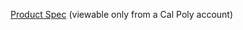 [Product Spec](https://cpslo.sharepoint.com/:w:/s/csc308group6/ERqXhPTlsMxMkaaFmAbt31UB_TW3lnbgPoEV74getSyC7A?e=3JYtPA) (viewable only from a Cal Poly account)
